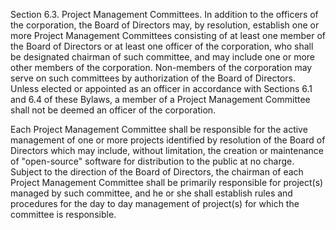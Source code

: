 
Section 6.3. Project Management Committees. In addition to the officers of the
corporation, the Board of Directors may, by resolution, establish one or more
Project Management Committees consisting of at least one member of the Board of
Directors or at least one officer of the corporation, who shall be designated
chairman of such committee, and may include one or more other members of the
corporation. Non-members of the corporation may serve on such committees by
authorization of the Board of Directors. Unless elected or appointed as an
officer in accordance with Sections 6.1 and 6.4 of these Bylaws, a member of a
Project Management Committee shall not be deemed an officer of the corporation.


Each Project Management Committee shall be responsible for the active
management of one or more projects identified by resolution of the Board of
Directors which may include, without limitation, the creation or maintenance of
"open-source" software for distribution to the public at no charge. Subject to
the direction of the Board of Directors, the chairman of each Project
Management Committee shall be primarily responsible for project(s) managed by
such committee, and he or she shall establish rules and procedures for the day
to day management of project(s) for which the committee is responsible.
